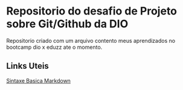 # Repositorio do desafio de Projeto sobre Git/Github da DIO

Repositorio criado com um arquivo contento meus aprendizados no bootcamp dio x eduzz ate o momento.


## Links Uteis

[Sintaxe Basica Markdown](https://www.markdownguide.org/basic-syntax/)
